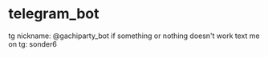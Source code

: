 # telegram_bot
tg nickname: @gachiparty_bot
if something or nothing doesn't work text me on tg: sonder6

